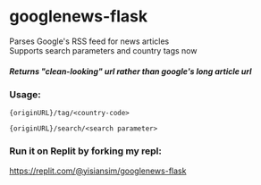 # googlenews-flask

Parses Google's RSS feed for news articles  
Supports search parameters and country tags now
##### Returns "clean-looking" url rather than google's long article url

### Usage:  
```{originURL}/tag/<country-code>```

```{originURL}/search/<search parameter>```

### Run it on Replit by forking my repl:
https://replit.com/@yisiansim/googlenews-flask
